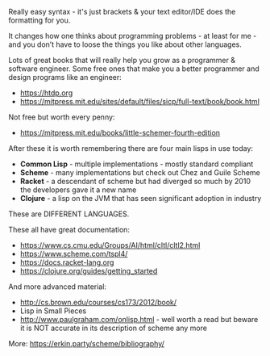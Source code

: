 Really easy syntax - it's just brackets & your text editor/IDE does the formatting for you.

It changes how one thinks about programming problems - at least for me - and you don’t have to loose the things you like about other languages.

Lots of great books that will really help you grow as a programmer & software engineer. Some free ones that make you a better programmer and design programs like an engineer:
- https://htdp.org
- https://mitpress.mit.edu/sites/default/files/sicp/full-text/book/book.html

Not free but worth every penny:
- https://mitpress.mit.edu/books/little-schemer-fourth-edition

After these it is worth remembering there are four main lisps in use today:
* **Common Lisp** - multiple implementations - mostly standard compliant
* **Scheme** - many implementations but check out Chez and Guile Scheme
* **Racket** - a descendant of scheme but had diverged so much by 2010 the developers gave it a new name
* **Clojure** - a lisp on the JVM that has seen significant adoption in industry

These are DIFFERENT LANGUAGES.

These all have great documentation:
* https://www.cs.cmu.edu/Groups/AI/html/cltl/cltl2.html
* https://www.scheme.com/tspl4/
* https://docs.racket-lang.org
* https://clojure.org/guides/getting_started

And more advanced material:
* http://cs.brown.edu/courses/cs173/2012/book/
* Lisp in Small Pieces
* http://www.paulgraham.com/onlisp.html - well worth a read but beware it is NOT accurate in its description of scheme any more

More: https://erkin.party/scheme/bibliography/
